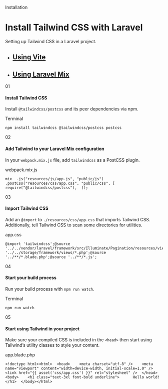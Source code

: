 <!--$-->

<!--/$-->

Installation

# Install Tailwind CSS with Laravel

Setting up Tailwind CSS in a Laravel project.

- ## [Using Vite](/docs/installation/framework-guides/laravel/vite)
- ## [Using Laravel Mix](/docs/installation/framework-guides/laravel/mix)

01

#### Install Tailwind CSS

Install `@tailwindcss/postcss` and its peer dependencies via npm.

Terminal

```
npm install tailwindcss @tailwindcss/postcss postcss
```

02

#### Add Tailwind to your Laravel Mix configuration

In your `webpack.mix.js` file, add `tailwindcss` as a PostCSS plugin.

webpack.mix.js

```
mix  .js("resources/js/app.js", "public/js")  .postCss("resources/css/app.css", "public/css", [    require("@tailwindcss/postcss"),  ]);
```

03

#### Import Tailwind CSS

Add an `@import` to `./resources/css/app.css` that imports Tailwind CSS. Additionally, tell Tailwind CSS to scan some directories for utilities.

app.css

```
@import 'tailwindcss';@source '../../vendor/laravel/framework/src/Illuminate/Pagination/resources/views/*.blade.php';@source '../../storage/framework/views/*.php';@source '../**/*.blade.php';@source '../**/*.js';
```

04

#### Start your build process

Run your build process with `npm run watch`.

Terminal

```
npm run watch
```

05

#### Start using Tailwind in your project

Make sure your compiled CSS is included in the `<head>` then start using Tailwind’s utility classes to style your content.

app.blade.php

```
<!doctype html><html>  <head>    <meta charset="utf-8" />    <meta name="viewport" content="width=device-width, initial-scale=1.0" />    <link href="{{ asset('css/app.css') }}" rel="stylesheet" />  </head>  <body>    <h1 class="text-3xl font-bold underline">      Hello world!    </h1>  </body></html>
```

<!--$-->

<!--/$-->
